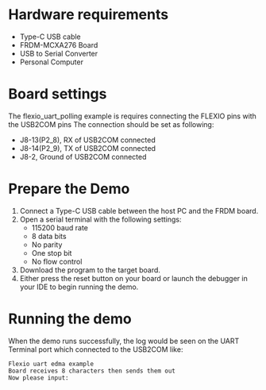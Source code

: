 Hardware requirements
=====================
- Type-C USB cable
- FRDM-MCXA276 Board
- USB to Serial Converter
- Personal Computer

Board settings
============
The flexio_uart_polling example is requires connecting the FLEXIO pins with the USB2COM pins
The connection should be set as following:
- J8-13(P2_8), RX of USB2COM connected
- J8-14(P2_9), TX of USB2COM connected
- J8-2, Ground of USB2COM connected

Prepare the Demo
================
1.  Connect a Type-C USB cable between the host PC and the FRDM board.
2.  Open a serial terminal with the following settings:
    - 115200 baud rate
    - 8 data bits
    - No parity
    - One stop bit
    - No flow control
3.  Download the program to the target board.
4.  Either press the reset button on your board or launch the debugger in your IDE to begin running the demo.

Running the demo
================
When the demo runs successfully, the log would be seen on the UART Terminal port which connected to the USB2COM like:
~~~~~~~~~~~~~~~~~~~~~~~~~~~~~~~~~~~
Flexio uart edma example
Board receives 8 characters then sends them out
Now please input:
~~~~~~~~~~~~~~~~~~~~~~~~~~~~~~~~~~~
